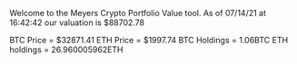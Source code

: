 Welcome to the Meyers Crypto Portfolio Value tool. 
As of 07/14/21 at 16:42:42 our valuation is $88702.78 

BTC Price = $32871.41
 ETH Price = $1997.74
BTC Holdings = 1.06BTC
 ETH holdings = 26.960005962ETH 
